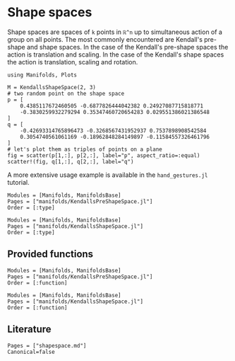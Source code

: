 # Shape spaces

Shape spaces are spaces of ``k`` points in ``ℝ^n`` up to simultaneous action of a group on all points.
The most commonly encountered are Kendall's pre-shape and shape spaces.
In the case of the Kendall's pre-shape spaces the action is translation and scaling.
In the case of the Kendall's shape spaces the action is translation, scaling and rotation.

```@example
using Manifolds, Plots

M = KendallsShapeSpace(2, 3)
# two random point on the shape space
p = [
    0.4385117672460505 -0.6877826444042382 0.24927087715818771
    -0.3830259932279294 0.35347460720654283 0.029551386021386548
]
q = [
    -0.42693314765896473 -0.3268567431952937 0.7537898908542584
    0.3054740561061169 -0.18962848284149897 -0.11584557326461796
]
# let's plot them as triples of points on a plane
fig = scatter(p[1,:], p[2,:], label="p", aspect_ratio=:equal)
scatter!(fig, q[1,:], q[2,:], label="q")
```

A more extensive usage example is available in the `hand_gestures.jl` tutorial.

```@autodocs
Modules = [Manifolds, ManifoldsBase]
Pages = ["manifolds/KendallsPreShapeSpace.jl"]
Order = [:type]
```

```@autodocs
Modules = [Manifolds, ManifoldsBase]
Pages = ["manifolds/KendallsShapeSpace.jl"]
Order = [:type]
```

## Provided functions

```@autodocs
Modules = [Manifolds, ManifoldsBase]
Pages = ["manifolds/KendallsPreShapeSpace.jl"]
Order = [:function]
```

```@autodocs
Modules = [Manifolds, ManifoldsBase]
Pages = ["manifolds/KendallsShapeSpace.jl"]
Order = [:function]
```

## Literature

```@bibliography
Pages = ["shapespace.md"]
Canonical=false
```
